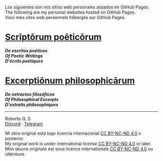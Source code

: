 Los siguientes son mis sitios web personales alojados en GitHub Pages.<br>
The following are my personal websites hosted on GitHub Pages.<br>
Voici mes sites web personnels hébergés sur GitHub Pages.
 
# [Scrīptōrum poēticōrum](https://scriptorum-poeticorum.github.io)
***De escritos poéticos<br>
Of Poetic Writings<br>
D'écrits poétiques***

# [Excerptiōnum philosophicārum](https://excerptionum-philosophicarum.github.io)
***De extractos filosóficos<br>
Of Philosophical Excerpts<br>
D'extraits philosophiques***

***
Roberto Q. S.<br>
[Discord](https://discord.gg/wkGRwVAR55)&nbsp;&middot;&nbsp;[Telegram](https://t.me/robertoqs)<br>

Mi obra original está bajo licencia internacional [CC BY-NC-ND 4.0](https://creativecommons.org/licenses/by-nc-nd/4.0/deed.es) o posterior.<br>
My original work is under international license [CC BY-NC-ND 4.0](https://creativecommons.org/licenses/by-nc-nd/4.0/deed.en) or later.<br>
Mon œuvre originale est sous licence internationale [CC BY-NC-ND 4.0](https://creativecommons.org/licenses/by-nc-nd/4.0/deed.fr) ou ultérieure.


